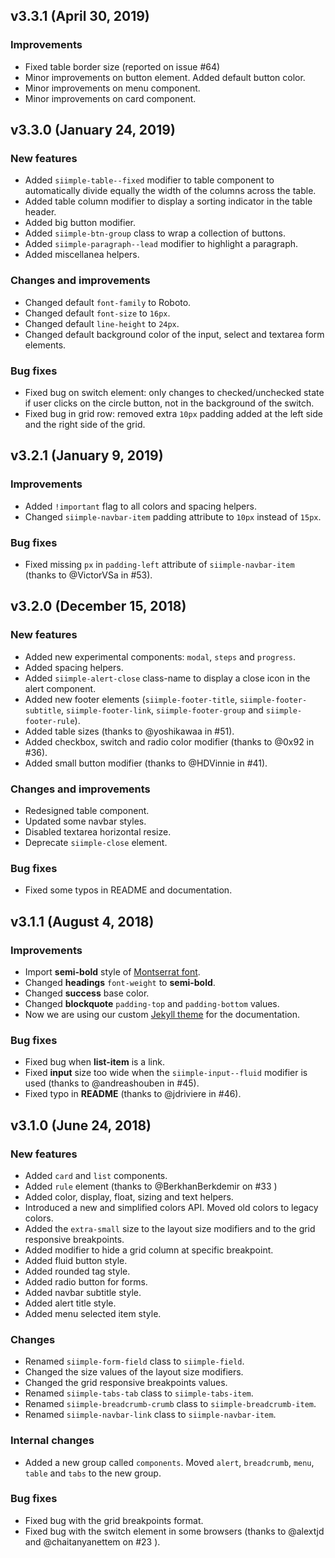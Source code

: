 ## v3.3.1 (April 30, 2019)

### Improvements

- Fixed table border size (reported on issue #64)
- Minor improvements on button element. Added default button color.
- Minor improvements on menu component.
- Minor improvements on card component.


## v3.3.0 (January 24, 2019)

### New features

- Added `siimple-table--fixed` modifier to table component to automatically divide equally the width of the columns across the table.
- Added table column modifier to display a sorting indicator in the table header.
- Added big button modifier.
- Added `siimple-btn-group` class to wrap a collection of buttons.
- Added `siimple-paragraph--lead` modifier to highlight a paragraph.
- Added miscellanea helpers.

### Changes and improvements

- Changed default `font-family` to Roboto.
- Changed default `font-size` to `16px`.
- Changed default `line-height` to `24px`.
- Changed default background color of the input, select and textarea form elements.

### Bug fixes

- Fixed bug on switch element: only changes to checked/unchecked state if user clicks on the circle button, not in the background of the switch.
- Fixed bug in grid row: removed extra `10px` padding added at the left side and the right side of the grid.


## v3.2.1 (January 9, 2019)

### Improvements

- Added `!important` flag to all colors and spacing helpers.
- Changed `siimple-navbar-item` padding attribute to `10px` instead of `15px`.

### Bug fixes

- Fixed missing `px` in `padding-left` attribute of `siimple-navbar-item` (thanks to @VictorVSa in #53). 


## v3.2.0 (December 15, 2018)

### New features

- Added new experimental components: `modal`, `steps` and `progress`.
- Added spacing helpers.
- Added `siimple-alert-close` class-name to display a close icon in the alert component.
- Added new footer elements (`siimple-footer-title`, `siimple-footer-subtitle`, `siimple-footer-link`, `siimple-footer-group` and `siimple-footer-rule`).
- Added table sizes (thanks to @yoshikawaa in #51).
- Added checkbox, switch and radio color modifier (thanks to @0x92 in #36).
- Added small button modifier (thanks to @HDVinnie in #41).

### Changes and improvements

- Redesigned table component.
- Updated some navbar styles.
- Disabled textarea horizontal resize.
- Deprecate `siimple-close` element.

### Bug fixes

- Fixed some typos in README and documentation.


## v3.1.1 (August 4, 2018)

### Improvements

- Import **semi-bold** style of [Montserrat font](https://fonts.google.com/specimen/Montserrat).
- Changed **headings**  `font-weight` to **semi-bold**.
- Changed **success** base color.
- Changed **blockquote** `padding-top` and `padding-bottom` values.
- Now we are using our custom [Jekyll theme](https://github.com/siimple/theme) for the documentation.

### Bug fixes

- Fixed bug when **list-item** is a link.
- Fixed **input** size too wide when the `siimple-input--fluid` modifier is used (thanks to @andreashouben in #45).
- Fixed typo in **README** (thanks to @jdriviere in #46).


## v3.1.0 (June 24, 2018)

### New features

- Added `card` and `list` components.
- Added `rule` element (thanks to @BerkhanBerkdemir on #33 )
- Added color, display, float, sizing and text helpers.
- Introduced a new and simplified colors API. Moved old colors to legacy colors.
- Added the `extra-small` size to the layout size modifiers and to the grid responsive breakpoints. 
- Added modifier to hide a grid column at specific breakpoint.
- Added fluid button style.
- Added rounded tag style.
- Added radio button for forms.
- Added navbar subtitle style.
- Added alert title style.
- Added menu selected item style.

### Changes

- Renamed `siimple-form-field` class to `siimple-field`.
- Changed the size values of the layout size modifiers.
- Changed the grid responsive breakpoints values.
- Renamed `siimple-tabs-tab` class to `siimple-tabs-item`.
- Renamed `siimple-breadcrumb-crumb` class to `siimple-breadcrumb-item`.
- Renamed `siimple-navbar-link` class to `siimple-navbar-item`.

### Internal changes

- Added a new group called `components`. Moved `alert`, `breadcrumb`, `menu`, `table` and `tabs` to the new group.

### Bug fixes

- Fixed bug with the grid breakpoints format.
- Fixed bug with the switch element in some browsers (thanks to @alextjd and @chaitanyanettem on #23 ).

